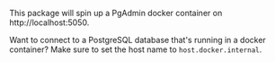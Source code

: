 This package will spin up a PgAdmin docker container on http://localhost:5050.

Want to connect to a PostgreSQL database that's running in a docker container? Make sure to set the host name to `host.docker.internal`.